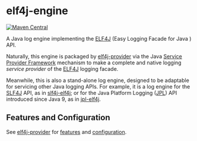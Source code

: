 # elf4j-engine

[![Maven Central](https://img.shields.io/maven-central/v/io.github.elf4j/elf4j-engine.svg?label=Maven%20Central)](https://search.maven.org/search?q=g:%22io.github.elf4j%22%20AND%20a:%22elf4j-engine%22)

A Java log engine implementing the [ELF4J](https://github.com/elf4j/elf4j) (Easy Logging Facade for Java ) API.

Naturally, this engine is packaged by [elf4j-provider](https://github.com/elf4j/elf4j-provider) via the
Java [Service Provider Framework](https://docs.oracle.com/javase/8/docs/api/java/util/ServiceLoader.html) mechanism to
make a complete and native logging _service provider_ of the [ELF4J](https://github.com/elf4j/) logging facade.

Meanwhile, this is also a stand-alone log engine, designed to be adaptable for servicing other Java logging APIs. For
example, it is a log engine for the [SLF4J](https://www.slf4j.org/) API, as
in [slf4j-elf4j](https://github.com/elf4j/slf4j-elf4j); or for the Java Platform
Logging ([JPL](https://openjdk.org/jeps/264)) API introduced since Java 9, as
in [jpl-elf4j](https://github.com/elf4j/jpl-elf4j).

## Features and Configuration

See [elf4j-provider](https://github.com/elf4j/elf4j-provider)
for [features](https://github.com/elf4j/elf4j-provider#features)
and [configuration](https://github.com/elf4j/elf4j-provider#configuration).
